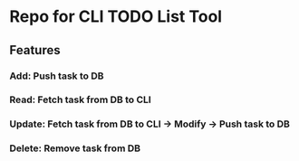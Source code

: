 # Repo for CLI TODO List Tool

## Features
### Add: Push task to DB
### Read: Fetch task from DB to CLI
### Update: Fetch task from DB to CLI -> Modify -> Push task to DB
### Delete: Remove task from DB
